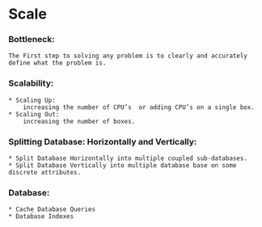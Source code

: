 # Scale

### Bottleneck:
	The First step to solving any problem is to clearly and accurately define what the problem is.

### Scalability:
	* Scaling Up:
		increasing the number of CPU’s  or adding CPU’s on a single box.
	* Scaling Out:
		increasing the number of boxes.

### Splitting Database: Horizontally and Vertically:
	* Split Database Horizontally into multiple coupled sub-databases.
	* Split Database Vertically into multiple database base on some discrete attributes.

### Database:
	* Cache Database Queries
	* Database Indexes
